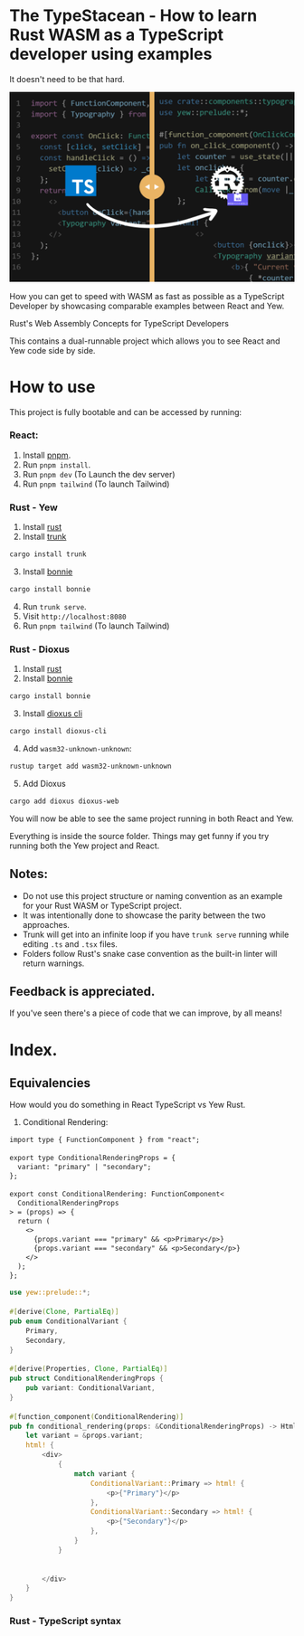# The TypeStacean -  How to learn Rust WASM as a TypeScript developer using examples
It doesn't need to be that hard.

<img src="./src/assets/typescript-to-rust-wasm.png" style="margin:0 auto;max-width:100%;"  >

How you can get to speed with WASM as fast as possible as a TypeScript Developer by showcasing comparable examples between React and Yew. 

Rust's Web Assembly Concepts for TypeScript Developers 

This contains a dual-runnable project which allows you to see React and Yew code side by side. 

# How to use
This project is fully bootable and can be accessed by running:
### React:
1. Install [pnpm](https://pnpm.io/installation). 
2. Run `pnpm install`.
3. Run `pnpm dev` (To Launch the dev server)
4. Run `pnpm tailwind` (To launch Tailwind)

### Rust - Yew
1. Install [rust](https://www.rust-lang.org/)
2. Install [trunk](https://trunkrs.dev/)
```sh
cargo install trunk
```
3. Install [bonnie](https://github.com/arctic-hen7/bonnie)
```sh
cargo install bonnie
```
4. Run `trunk serve`.
5. Visit `http://localhost:8080`
6. Run `pnpm tailwind` (To launch Tailwind)

### Rust - Dioxus 
1. Install [rust](https://www.rust-lang.org/)
2. Install [bonnie](https://github.com/arctic-hen7/bonnie)
```sh
cargo install bonnie
```
3. Install [dioxus cli](https://dioxuslabs.com/docs/0.3/guide/en/getting_started/web.html)
```sh
cargo install dioxus-cli
```
4. Add `wasm32-unknown-unknown`:
```sh
rustup target add wasm32-unknown-unknown
```
5. Add Dioxus 
```sh
cargo add dioxus dioxus-web
```


You will now be able to see the same project running in both React and Yew.

Everything is inside the source folder. Things may get funny if you try running both the Yew project and React. 

## Notes:
* Do not use this project structure or naming convention as an example for your Rust WASM or TypeScript project. 
* It was intentionally done to showcase the parity between the two approaches.
* Trunk will get into an infinite loop if you have `trunk serve` running while editing `.ts` and `.tsx` files.
* Folders follow Rust's snake case convention as the built-in linter will return warnings.

## Feedback is appreciated.
If you've seen there's a piece of code that we can improve, by all means!


# Index.

## Equivalencies
How would you do something in React TypeScript vs Yew Rust.

1. Conditional Rendering: 
```tsx
import type { FunctionComponent } from "react";

export type ConditionalRenderingProps = {
  variant: "primary" | "secondary";
};

export const ConditionalRendering: FunctionComponent<
  ConditionalRenderingProps
> = (props) => {
  return (
    <>
      {props.variant === "primary" && <p>Primary</p>}
      {props.variant === "secondary" && <p>Secondary</p>}
    </>
  );
};
```
```rust
use yew::prelude::*;

#[derive(Clone, PartialEq)]
pub enum ConditionalVariant {
    Primary,
    Secondary,
}

#[derive(Properties, Clone, PartialEq)]
pub struct ConditionalRenderingProps {
    pub variant: ConditionalVariant,
}

#[function_component(ConditionalRendering)]
pub fn conditional_rendering(props: &ConditionalRenderingProps) -> Html {
    let variant = &props.variant;
    html! {
        <div>
            {
                match variant {
                    ConditionalVariant::Primary => html! {
                        <p>{"Primary"}</p>
                    },
                    ConditionalVariant::Secondary => html! {
                        <p>{"Secondary"}</p>
                    },
                }
            }


        </div>
    }
}

```

### Rust - TypeScript syntax
```rust

```